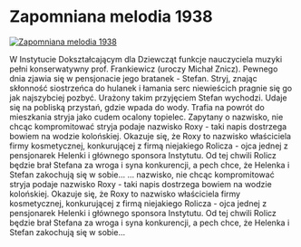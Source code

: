 Zapomniana melodia 1938 
=============
[![Zapomniana melodia 1938 ](http://vidos.pl/images/player.gif)](http://vidos.pl/zapomniana-melodia-1938)

 W Instytucie Dokształcającym dla Dziewcząt funkcje nauczyciela muzyki pełni konserwatywny prof. Frankiewicz (uroczy Michał Znicz). Pewnego dnia zjawia się w pensjonacie jego bratanek - Stefan. Stryj, znając skłonność siostrzeńca do hulanek i łamania serc niewieścich pragnie się go jak najszybciej pozbyć. Urażony takim przyjęciem Stefan wychodzi. Udaje się na pobliską przystań, gdzie wpada do wody. Trafia na powrót do mieszkania stryja jako cudem ocalony topielec. Zapytany o nazwisko, nie chcąc kompromitować stryja podaje nazwisko Roxy - taki napis dostrzega bowiem na wodzie kolońskiej. Okazuje się, że Roxy to nazwisko właściciela firmy kosmetycznej, konkurującej z firmą niejakiego Rolicza - ojca jednej z pensjonarek Helenki i głównego sponsora Instytutu. Od tej chwili Rolicz będzie brał Stefana za wroga i syna konkurencji, a pech chce, że Helenka i Stefan zakochują się w sobie...   ... nazwisko, nie chcąc kompromitować stryja podaje nazwisko Roxy - taki napis dostrzega bowiem na wodzie kolońskiej. Okazuje się, że Roxy to nazwisko właściciela firmy kosmetycznej, konkurującej z firmą niejakiego Rolicza - ojca jednej z pensjonarek Helenki i głównego sponsora Instytutu. Od tej chwili Rolicz będzie brał Stefana za wroga i syna konkurencji, a pech chce, że Helenka i Stefan zakochują się w sobie...
